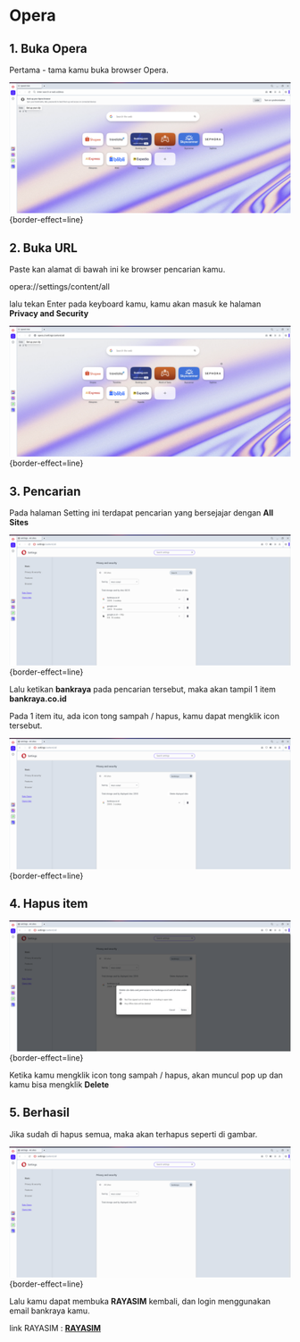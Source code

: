 # Opera

## 1. Buka Opera

Pertama - tama kamu buka browser Opera.

![Create new topic options](../images/opera/step_1.png){border-effect=line}

## 2. Buka URL

Paste kan alamat di bawah ini ke browser pencarian kamu.

<code-block lang="plain text">opera://settings/content/all</code-block>

lalu tekan <shortcut>Enter</shortcut> pada keyboard kamu, kamu akan masuk ke halaman <br/>
<b>Privacy and Security</b>

![Create new topic options](../images/opera/step_2.png){border-effect=line}


## 3. Pencarian

Pada halaman Setting ini terdapat pencarian yang bersejajar dengan <b>All Sites</b>

![Create new topic options](../images/opera/step_3.png){border-effect=line}

Lalu ketikan <b>bankraya</b> pada pencarian tersebut, maka akan tampil 1 item <b>bankraya.co.id</b>

Pada 1 item itu, ada icon tong sampah / hapus, kamu dapat mengklik icon tersebut.

![Create new topic options](../images/opera/step_4.png){border-effect=line}


## 4. Hapus item

![Create new topic options](../images/opera/step_5.png){border-effect=line}

Ketika kamu mengklik icon tong sampah / hapus, akan muncul pop up dan kamu bisa mengklik <b>Delete</b>


## 5. Berhasil

Jika sudah di hapus semua,  maka akan terhapus seperti di gambar.

![Create new topic options](../images/opera/step_6.png){border-effect=line}

Lalu kamu dapat membuka <b>RAYASIM</b> kembali, dan login menggunakan email bankraya kamu.

link RAYASIM : <a href="https://rayasim.bankraya.co.id"><b>RAYASIM</b></a>